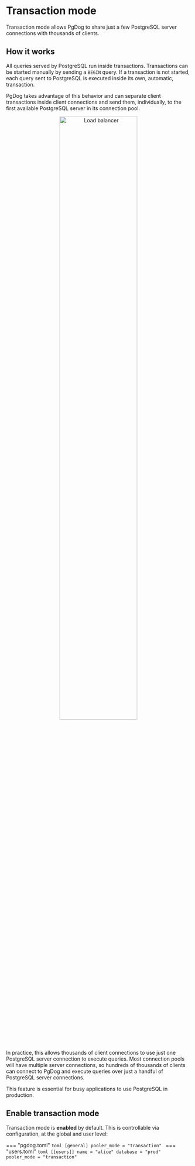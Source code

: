 # Transaction mode

Transaction mode allows PgDog to share just a few PostgreSQL server connections with thousands of clients.

## How it works

All queries served by PostgreSQL run inside transactions. Transactions can be started manually by sending a `BEGIN` query. If a transaction is not started, each query sent to PostgreSQL is executed inside its own, automatic, transaction.

PgDog takes advantage of this behavior and can separate client transactions inside client connections and send them, individually, to the first available PostgreSQL server in its connection pool.

<center>
  <img src="/images/transaction-mode.png" width="65%" alt="Load balancer" />
</center>

In practice, this allows thousands of client connections to use just one PostgreSQL server connection to execute queries. Most connection pools will have multiple server connections, so hundreds of thousands of clients can connect to PgDog and execute queries over just a handful of PostgreSQL server connections.

This feature is essential for busy applications to use PostgreSQL in production.

## Enable transaction mode

Transaction mode is **enabled** by default. This is controllable via configuration, at the global
and user level:

=== "pgdog.toml"
    ```toml
    [general]
    pooler_mode = "transaction"
    ```
=== "users.toml"
    ```toml
    [[users]]
    name = "alice"
    database = "prod"
    pooler_mode = "transaction"
    ```

<!-- ## Session state

!!! note
    This feature is a work in progress.

Since clients in transaction mode reuse PostgreSQL server connections, it's possible for session-level variables and state to leak between clients. PgDog keeps track of connection state modifications and can automatically clean up server connections after a transaction. While this helps prevent session variables leakage between clients, this does have a small performance overhead.

To avoid this, clients using PgDog in transaction mode should avoid the usage of `SET` statements and use `SET LOCAL` inside an explicit transaction instead:

```postgresql
BEGIN;
SET LOCAL statement_timeout = '30s';
SELECT * FROM my_table;
COMMIT;
``` -->
